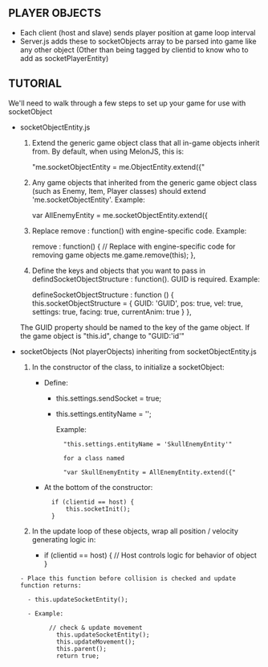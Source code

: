 PLAYER OBJECTS
----------------

- Each client (host and slave) sends player position at game loop interval
- Server.js adds these to socketObjects array to be parsed into game like any other object
  (Other than being tagged by clientid to know who to add as socketPlayerEntity)



TUTORIAL
------------------

We'll need to walk through a few steps to set up your game for use with socketObject

- socketObjectEntity.js

	1. Extend the generic game object class that all in-game objects inherit from.  By default, when using MelonJS, this is:

		"me.socketObjectEntity = me.ObjectEntity.extend({"

	2. Any game objects that inherited from the generic game object class (such as Enemy, Item, Player classes) should extend 'me.socketObjectEntity'.  Example:

		var AllEnemyEntity = me.socketObjectEntity.extend({

	3. Replace remove : function() with engine-specific code. Example:

		remove : function() {
			// Replace with engine-specific code for removing game objects
			me.game.remove(this);
		},

	4. Define the keys and objects that you want to pass in defindSocketObjectStructure : function(). GUID is required. Example:

		defineSocketObjectStructure : function () {
		 	this.socketObjectStructure =
			{
				GUID: 'GUID',
				pos: true,
				vel: true,
				settings: true,
				facing: true,
				currentAnim: true
			}
		},

    The GUID property should be named to the key of the game object.  If the game object is "this.id", change to "GUID:'id'"

- socketObjects (Not playerObjects) inheriting from socketObjectEntity.js

	1. In the constructor of the class, to initialize a socketObject:

		- Define:
			- this.settings.sendSocket = true;
			- this.settings.entityName = '<classname>';

				Example:

					"this.settings.entityName = 'SkullEnemyEntity'"

					for a class named

					"var SkullEnemyEntity = AllEnemyEntity.extend({"

		- At the bottom of the constructor:

				if (clientid == host) {
					this.socketInit();
				}

	2. In the update loop of these objects, wrap all position / velocity generating logic in:

		- if (clientid == host) {
				// Host controls logic for behavior of object
	  	}

	  - Place this function before collision is checked and update function returns:

	  	- this.updateSocketEntity();

	  	- Example:

			  // check & update movement
				this.updateSocketEntity();
				this.updateMovement();
				this.parent();
				return true;
